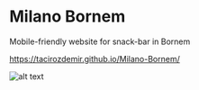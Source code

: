 # Milano Bornem

Mobile-friendly website for snack-bar in Bornem

https://tacirozdemir.github.io/Milano-Bornem/

![alt text](https://raw.githubusercontent.com/TacirOzdemir/Milano-Bornem/tree/master/resources/img/Logo.png)
